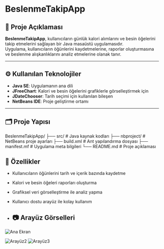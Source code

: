 # BeslenmeTakipApp

## 📌 Proje Açıklaması
**BeslenmeTakipApp**, kullanıcıların günlük kalori alımlarını ve besin öğelerini takip etmelerini sağlayan bir Java masaüstü uygulamasıdır.  
Uygulama, kullanıcıların öğünlerini kaydetmelerine, raporlar oluşturmasına ve beslenme alışkanlıklarını analiz etmelerine olanak tanır.

---

## ⚙️ Kullanılan Teknolojiler
- **Java SE**: Uygulamanın ana dili
- **JFreeChart**: Kalori ve besin öğelerini grafiklerle görselleştirmek için
- **JDateChooser**: Tarih seçimi için kullanılan bileşen
- **NetBeans IDE**: Proje geliştirme ortamı

---

## 🗂️ Proje Yapısı
BeslenmeTakipApp/
├── src/ # Java kaynak kodları
├── nbproject/ # NetBeans proje ayarları
├── build.xml # Ant yapılandırma dosyası
├── manifest.mf # Uygulama meta bilgileri
└── README.md # Proje açıklaması


## 📝 Özellikler
- Kullanıcıların öğünlerini tarih ve içerik bazında kaydetme
- Kalori ve besin öğeleri raporları oluşturma
- Grafiksel veri görselleştirme ile analiz yapma
- Kullanıcı dostu arayüz ile kolay kullanım

- ## 📷 Arayüz Görselleri
![Ana Ekran](<img width="1024" height="719" alt="Ekran Resmi 2025-09-17 16 52 54" src="https://github.com/user-attachments/assets/bf61b196-a890-4811-b352-f5cbbb58a3eb" />)


![Arayüz2](<img width="1024" height="719" alt="Ekran Resmi 2025-09-17 16 53 02" src="https://github.com/user-attachments/assets/c61b9589-78b8-47f2-8bdb-5e7adc8cda6d" />)
![Arayüz3](<img width="1024" height="719" alt="Ekran Resmi 2025-09-17 16 53 09" src="https://github.com/user-attachments/assets/9784df1a-4060-49ee-adf3-e9d44fd106e3" />)
